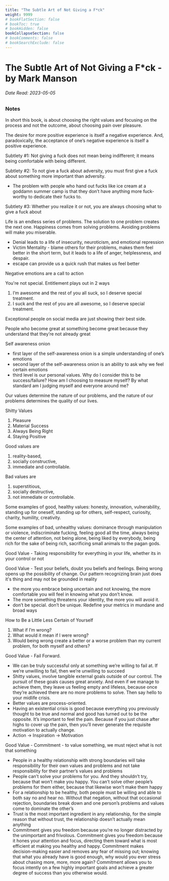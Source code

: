 ```yaml
---
title: "The Subtle Art of Not Giving a F*ck"
weight: 9999
# bookFlatSection: false
# bookToc: true
# bookHidden: false
bookCollapseSection: false
# bookComments: false
# bookSearchExclude: false
---
```


# The Subtle Art of Not Giving a F*ck - by Mark Manson

###### Date Read: 2023-05-05

### Notes

In short this book, is about choosing the right values and focusing on the process and not the outcome, about choosing pain over pleasure.

The desire for more positive experience is itself a negative experience. And, paradoxically, the acceptance of one’s negative experience is itself a positive experience.

Subtlety #1: Not giving a fuck does not mean being indifferent; it means being comfortable with being different.

Subtlety #2: To not give a fuck about adversity, you must first give a fuck about something more important than adversity.
- The problem with people who hand out fucks like ice cream at a goddamn summer camp is that they don’t have anything more fuck-worthy to dedicate their fucks to.

Subtlety #3: Whether you realize it or not, you are always choosing what to give a fuck about

Life is an endless series of problems. The solution to one problem creates the next one. Happiness comes from solving problems. Avoiding problems will make you miserable.
- Denial leads to a life of insecurity, neuroticism, and emotional repression
- Victim Mentality - blame others for their problems, makes them feel better in the short term, but it leads to a life of anger, helplessness, and despair.
- escape can provide us a quick rush that makes us feel better

Negative emotions are a call to action 

You're not special. Entitlement plays out in 2 ways
1.   I’m awesome and the rest of you all suck, so I deserve special treatment.
2.   I suck and the rest of you are all awesome, so I deserve special treatment.

Exceptional people on social media are just showing their best side. 

People who become great at something become great because they understand that they’re not already great

Self awareness onion
- first layer of the self-awareness onion is a simple understanding of one’s emotions
- second layer of the self-awareness onion is an ability to ask why we feel certain emotions
- third level is our personal values. Why do I consider this to be success/failure? How am I choosing to measure myself? By what standard am I judging myself and everyone around me?

Our values determine the nature of our problems, and the nature of our problems determines the quality of our lives.

Shitty Values
1. Pleasure
2. Material Success
3. Always Being Right
4. Staying Positive

Good values are 
1. reality-based, 
2. socially constructive, 
3. immediate and controllable.

Bad values are 
1. superstitious, 
2. socially destructive, 
3. not immediate or controllable.

Some examples of good, healthy values: honesty, innovation, vulnerability, standing up for oneself, standing up for others, self-respect, curiosity, charity, humility, creativity.

Some examples of bad, unhealthy values: dominance through manipulation or violence, indiscriminate fucking, feeling good all the time, always being the center of attention, not being alone, being liked by everybody, being rich for the sake of being rich, sacrificing small animals to the pagan gods.

Good Value - Taking responsibility for everything in your life, whether its in your control or not

Good Value - Test your beliefs, doubt you beliefs and feelings. Being wrong opens up the possibility of change. Our pattern recognizing brain just does it's thing and may not be grounded in reality
- the more you embrace being uncertain and not knowing, the more comfortable you will feel in knowing what you don’t know.
- The more something threatens your identity, the more you will avoid it.
- don’t be special. don’t be unique. Redefine your metrics in mundane and broad ways

How to Be a Little Less Certain of Yourself
1. What if I’m wrong?
2. What would it mean if I were wrong?
3. Would being wrong create a better or a worse problem than my current problem, for both myself and others?

Good Value - Fail Forward. 
- We can be truly successful only at something we’re willing to fail at. If we’re unwilling to fail, then we’re unwilling to succeed
- Shitty values, involve tangible external goals outside of our control. The pursuit of these goals causes great anxiety. And even if we manage to achieve them, they leave us feeling empty and lifeless, because once they’re achieved there are no more problems to solve. Then say hello to your midlife crisis.
- Better values are process-oriented. 
- Having an existential crisis is good because everything you previously thought to be true and normal and good has turned out to be the opposite. It’s important to feel the pain. Because if you just chase after highs to cover up the pain, then you’ll never generate the requisite motivation to actually change.
- Action → Inspiration → Motivation

Good Value - Commitment - to value something, we must reject what is not that something
- People in a healthy relationship with strong boundaries will take responsibility for their own values and problems and not take responsibility for their partner’s values and problems
- People can’t solve your problems for you. And they shouldn’t try, because that won’t make you happy. You can’t solve other people’s problems for them either, because that likewise won’t make them happy
- For a relationship to be healthy, both people must be willing and able to both say no and hear no. Without that negation, without that occasional rejection, boundaries break down and one person’s problems and values come to dominate the other’s
- Trust is the most important ingredient in any relationship, for the simple reason that without trust, the relationship doesn’t actually mean anything
- Commitment gives you freedom because you’re no longer distracted by the unimportant and frivolous. Commitment gives you freedom because it hones your attention and focus, directing them toward what is most efficient at making you healthy and happy. Commitment makes decision-making easier and removes any fear of missing out; knowing that what you already have is good enough, why would you ever stress about chasing more, more, more again? Commitment allows you to focus intently on a few highly important goals and achieve a greater degree of success than you otherwise would.
